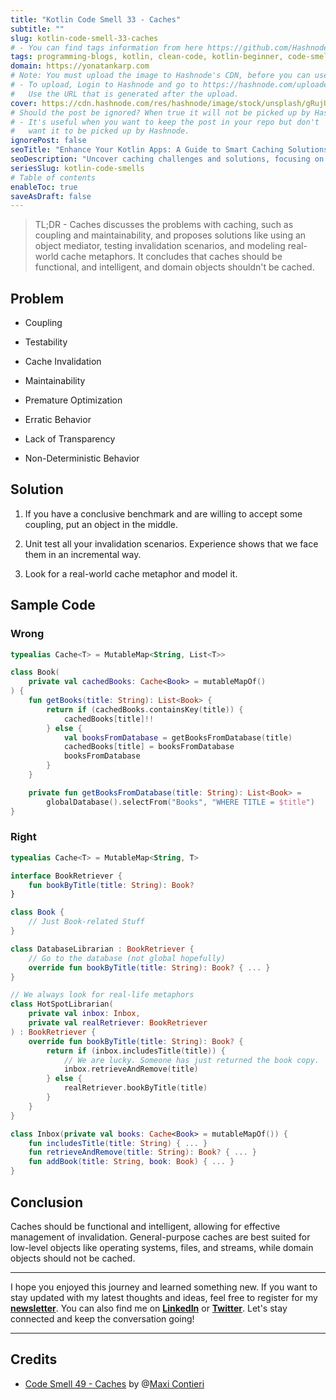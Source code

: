 ```yaml
---
title: "Kotlin Code Smell 33 - Caches"
subtitle: ""
slug: kotlin-code-smell-33-caches
# - You can find tags information from here https://github.com/Hashnode/support/blob/main/misc/tags.json
tags: programming-blogs, kotlin, clean-code, kotlin-beginner, code-smell-1
domain: https://yonatankarp.com
# Note: You must upload the image to Hashnode's CDN, before you can use it here.
# - To upload, Login to Hashnode and go to https://hashnode.com/uploader
#   Use the URL that is generated after the upload.
cover: https://cdn.hashnode.com/res/hashnode/image/stock/unsplash/gRujUd2CtTk/upload/e222cdbad8f7b3fb3b7d41e6e5083c29.jpeg
# Should the post be ignored? When true it will not be picked up by Hashnode.
# - It's useful when you want to keep the post in your repo but don't
#   want it to be picked up by Hashnode.
ignorePost: false
seoTitle: "Enhance Your Kotlin Apps: A Guide to Smart Caching Solutions"
seoDescription: "Uncover caching challenges and solutions, focusing on coupling, maintainability, and effective cache management techniques."
seriesSlug: kotlin-code-smells
# Table of contents
enableToc: true
saveAsDraft: false
---
```



> TL;DR - Caches discusses the problems with caching, such as coupling and maintainability, and proposes solutions like using an object mediator, testing invalidation scenarios, and modeling real-world cache metaphors. It concludes that caches should be functional, and intelligent, and domain objects shouldn't be cached.

## Problem

* Coupling
    
* Testability
    
* Cache Invalidation
    
* Maintainability
    
* Premature Optimization
    
* Erratic Behavior
    
* Lack of Transparency
    
* Non-Deterministic Behavior
    

## Solution

1. If you have a conclusive benchmark and are willing to accept some coupling, put an object in the middle.
    
2. Unit test all your invalidation scenarios. Experience shows that we face them in an incremental way.
    
3. Look for a real-world cache metaphor and model it.
    

## Sample Code

### Wrong

```kotlin
typealias Cache<T> = MutableMap<String, List<T>>

class Book(
    private val cachedBooks: Cache<Book> = mutableMapOf()
) {
    fun getBooks(title: String): List<Book> {
        return if (cachedBooks.containsKey(title)) {
            cachedBooks[title]!!
        } else {
            val booksFromDatabase = getBooksFromDatabase(title)
            cachedBooks[title] = booksFromDatabase
            booksFromDatabase
        }
    }

    private fun getBooksFromDatabase(title: String): List<Book> =
        globalDatabase().selectFrom("Books", "WHERE TITLE = $title")
}
```

### Right

```kotlin
typealias Cache<T> = MutableMap<String, T>

interface BookRetriever {
    fun bookByTitle(title: String): Book?
}

class Book {
    // Just Book-related Stuff
}

class DatabaseLibrarian : BookRetriever {
    // Go to the database (not global hopefully)
    override fun bookByTitle(title: String): Book? { ... }
}

// We always look for real-life metaphors
class HotSpotLibrarian(
    private val inbox: Inbox,
    private val realRetriever: BookRetriever
) : BookRetriever {
    override fun bookByTitle(title: String): Book? {
        return if (inbox.includesTitle(title)) {
            // We are lucky. Someone has just returned the book copy.
            inbox.retrieveAndRemove(title)
        } else {
            realRetriever.bookByTitle(title)
        }
    }
}

class Inbox(private val books: Cache<Book> = mutableMapOf()) {   
    fun includesTitle(title: String) { ... }
    fun retrieveAndRemove(title: String): Book? { ... }
    fun addBook(title: String, book: Book) { ... }
}
```

## Conclusion

Caches should be functional and intelligent, allowing for effective management of invalidation. General-purpose caches are best suited for low-level objects like operating systems, files, and streams, while domain objects should not be cached.

---

I hope you enjoyed this journey and learned something new. If you want to stay updated with my latest thoughts and ideas, feel free to register for my [**newsletter**](https://yonatankarp.com/newsletter). You can also find me on [**LinkedIn**](https://www.linkedin.com/in/yonatankarp/) or [**Twitter**](https://twitter.com/yonatan_karp). Let's stay connected and keep the conversation going!

---

## Credits

* [Code Smell 49 - Caches](https://maximilianocontieri.com/code-smell-49-caches) by @[Maxi Contieri](@mcsee)
